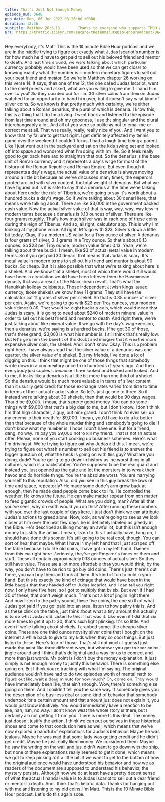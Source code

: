```yaml
---
title: That's Just Not Enough Money
episode_num: 0646
pub_date: Mon, 06 Jun 2022 03:26:00 +0000
duration: 12:36
subtitle: Matthew 26:6-13 -      Thanks to everyone who supports TMBH at  You're the reason we can all do this together!  Music written and performed by .
url: https://traffic.libsyn.com/secure/thetenminutebiblehourpodcast/0646_-_Thats_Just_Not_Enough_Money.mp3
---
```


 Hey everybody, it's Matt. This is the 10 minute Bible Hour podcast and we are in the middle trying to figure out exactly what Judas Iscariot's number is for how much he'd have to get paid to sell out his beloved friend and mentor to death. And last time around, we were talking about which particular currency probably would have been used so that we can get closer to knowing exactly what the number is in modern monetary figures to sell out your best friend and mentor. So we're in Matthew chapter 26 working on this verse 14. It says, then one of the 12, the one called Judas Iscariot, went to the chief priests and asked, what are you willing to give me if I hand him over to you? So they counted out for him 30 silver coins from then on Judas watched for an opportunity to hand him over, but it doesn't say what kind of silver coins. So we know is that pretty much with certainty, we're either talking about a Roman denarius, the plural of which is denaria. I know this, this is a thing that I do for a living. I went back and listened to the episode from last time around and oh my goodness, I use the singular and the plural interchangeably a lot. And all of you were so polite as not to email me or correct me at all. That was really, really, really nice of you. And I want you to know that my failure to get that right. I get definitely affected my tennis game over the weekend. I couldn't focus. I had a tough time being a parent. Like I just went out in the backyard and sat on the kids swing set and looked off into space and wondered what I'm doing with my life. So it feels really good to get back here and to straighten that out. So the denarius is the base unit of Roman currency and it represents a day's wage for most of the history of the Roman Republic and Roman Empire. But even though it represents a day's wage, the actual value of a denarius is always moving around a little bit because as we've discussed many times, the emperors goofed around with silver content, the total weight of denarius. But what we have figured out is it is safe to say that a denarius at the time we're talking about here under the rule of Tiberius, we're going to say it's worth about a hundred bucks a day's wage. So if we're talking about 30 denari here, that means we're talking about. There are like $3,000 in the government backed cash value. Now the actual silver value of that is way, way, way, way less in modern terms because a denarius is 0.13 ounces of silver. There are like four grams roughly. That's how much silver was in each one of these coins during the reign of Tiberius. And so, all right, calculator app. This is why I'm looking at my phone voice. All right, let's go with $23. Silver's down a little bit today. Okay, it's a modern US value for a Troy ounce of silver. A denarius is four grams of silver, 31.1 grams in a Troy ounce. So that's about 0.13 ounces. So $23 per Troy ounce, modern value times 0.13. Yeah, we're talking about three bucks. I mean, like $3 of actual metal value in modern terms. So if you get paid 30 denari, that means that Judas is scary. It's metal value in modern terms to sell out his friend and mentor is about 90 bucks. So cheap. But it is also possible that what we're talking about here is a shekel. And we know that a shekel, most of which there would still would have been in circulation would have been leftover from the Hasmonean dynasty that was a result of the Maccabean revolt. That's what the Hanukkah holiday celebrates. Those independent Jewish kings issued currency, those shekels we know have 11 grams. They still have the calculator out 11 grams of silver per shekel. So that is 0.35 ounces of silver per coin. Again, we're going to go with $23 per Troy ounces, your modern value times 0.35. That would be eight bucks a coin, which would mean that Judas is scary. It is going to need about $240 of modern mineral value in order to sell out his best friend and mentor to death. And right there, we're just talking about like mineral value. If we go with the day's wage version, then a denarius, we're saying is a hundred bucks. If he got 30 of those, that's three grand, $3,000 is what his number is. I still think that's really low. But let's give him the benefit of the doubt and imagine that it was the more expensive silver coin, the shekel. And I don't know. Okay. This is a problem right here. I have always read that the silver value of a denarius was one quarter, the silver value of a shekel. But my friends, I've done a lot of digging on this. I think that might be one of those things that somebody wrote down in a commentary once from hundreds of years ago. And then everybody just copies it because I have looked and looked and looked. And to me, it looks like a denarius is a little bit more than one third of a shekel. So the denarius would be much more valuable in terms of silver content than it usually gets credit for those exchange rates varied from time to time in terms of their actual market value. So let's just go one to three. So if instead we're talking about 30 shekels, then that would be 90 days wages. That'd be $9,000. I mean, that's pretty good money. You can do some things with $9,000 that that's a big deal to me, but I don't know. I don't think I'm that high character, a guy, but nine grand. I don't think I'd even sell up my enemy to their death for $9,000. I mean, you'd have to do a lot better than that because of the whole murder thing and somebody's going to die. I don't know what my number is. I hope I don't have one. But for a friend, dang, no way. I'll pay you $9,000 not to kill my friend. That is not an actual offer. Please, none of you start cooking up business schemes. Here's what I'm driving at. We're trying to figure out why Judas did this. I mean, we're trying to figure out what his number to sell out his friend is to answer the bigger question of, what the heck is going on with this guy? What are you doing, dude? You're going to go down in history as the worst thing in all cultures, which is a backstabber. You're supposed to be the rear guard and instead you just opened up the gate and let the monsters in to wreak their havoc and do horrible things. You're the absolute worst. You are marrying yourself to this reputation. Also, did you see in this guy break the laws of time and space, repeatedly? He made some dude's arm grow back at enough, then he made dead people come back to life. He controlled the weather. He knows the future. He can make matter appear from non matter to feed gigantic crowds of people. What are you doing, man? After all that you've seen, why on earth would you do this? After running these numbers with you over the last couple of days here, I just don't think we can attribute Judas's actions to greed alone. Now, look, as we're going to see as we look closer at him over the next few days, he is definitely labeled as greedy in the Bible. He's described as liking money an awful lot, but this isn't enough money to justify the action. I mean, listen to this. I actually have, hang on, I should have done this sooner. It's still going to be real cool, though. You can sort of hear that maybe. What I have in my left hand that I just scraped off the table because I do like old coins, I have got in my left hand, Daeneri from this era right here. Seriously, they've got Emperor's faces on them and stuff. These all contain approximately 0.13 ounces of actual silver. So they still have value. These are a lot more affordable than you would think, by the way, you don't have to be rich to go buy old coins. There's just, there's out there, you can buy them and look at them. It's kind of fun to hold in your hand. But this is exactly the kind of coinage that would have been in the little baggie that they handed off to Judas Iscariot. And I can tell you right now, I only have five here, so I got to multiply that by six. But even if I had 30 of these, that don't weigh much. That's not a lot of jinglin right there. And now listen to the paltry sound, these five coins, the one sixth of what Judas got paid if you got paid into an area, listen to how paltry this is. And as these clink on the table, just think about what a tiny amount this actually is to do what Judas did. Listen to this. That was it. Like even if I did that six more times to get it up to 30, that's such light plinking. It's so little. And even if we're talking about shekels, I grabbed some little cheapo silver coins. These are one third ounce novelty silver coins that I bought on the internet a while back to give to my kids when they do cool things. But just listen to these. Here's four of those. That's still not much. I guess I just made the point like three different ways, but whatever you got to hear coins jingle around and I think that's delightful and a way for us to connect and more than just words. My point is I don't buy the money explanation. It just simply is not enough money to justify this behavior. There is something else going on. But I think you're tracking with what I'm saying. The original audience wouldn't have had to do two episodes worth of mental math to figure out like, wait a dang minute for how much? Oh, come on. They would have immediately been like, that ain't enough. Wow, there's something else going on there. And I couldn't tell you the same way. If somebody gives you the description of a business deal or some kind of behavior that somebody undertook for a certain amount and that amount just does not explain it, you would just know intuitively. You would immediately have a reaction to be like, nah, nah, no way. I don't know what the whole story is there, but I certainly am not getting it from you. There is more to this deal. The money just doesn't justify the action. I think we can put ourselves in those historical shoes and come to that conclusion here as well, which means that we've now explored a handful of explanations for Judas's behavior. Maybe he was jealous. Maybe he was mad that some lady was getting credit and he didn't get credit. Maybe he just really liked money. We considered them. Maybe he saw the writing on the wall and just didn't want to go down with the ship, but none of these explanations really seemed to get it done, which means we got to keep picking at it a little bit. If we want to get to the bottom of how the original audience would have understood his behavior and how we as readers of the document are supposed to understand his behavior, the mystery persists. Although now we do at least have a pretty decent sense of what the actual financial value is to Judas Iscariot to sell out a dear friend or mentor to death. And I think that's helpful data. Thanks for hanging out with me and listening to my old coins. I'm Matt. This is the 10 Minute Bible Hour podcast. Let's do this again soon.